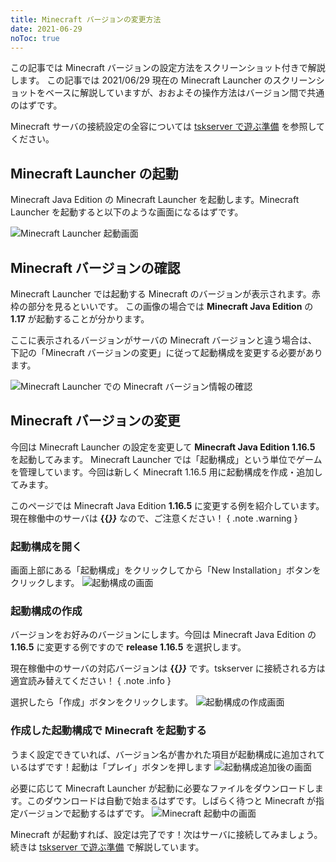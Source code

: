 ```yaml
---
title: Minecraft バージョンの変更方法
date: 2021-06-29
noToc: true
---
```


この記事では Minecraft バージョンの設定方法をスクリーンショット付きで解説します。
この記事では 2021/06/29 現在の Minecraft Launcher のスクリーンショットをベースに解説していますが、おおよその操作方法はバージョン間で共通のはずです。

Minecraft サーバの接続設定の全容については [tskserver で遊ぶ準備](/introduction/prepare) を参照してください。

## Minecraft Launcher の起動
Minecraft Java Edition の Minecraft Launcher を起動します。Minecraft Launcher を起動すると以下のような画面になるはずです。

![Minecraft Launcher 起動画面](/introduction/img/launcher0.png)

## Minecraft バージョンの確認
Minecraft Launcher では起動する Minecraft のバージョンが表示されます。赤枠の部分を見るといいです。
この画像の場合では **Minecraft Java Edition** の **1.17** が起動することが分かります。

ここに表示されるバージョンがサーバの Minecraft バージョンと違う場合は、下記の「Minecraft バージョンの変更」に従って起動構成を変更する必要があります。

![Minecraft Launcher での Minecraft バージョン情報の確認](/introduction/img/launcher1.png)

## Minecraft バージョンの変更
今回は Minecraft Launcher の設定を変更して **Minecraft Java Edition 1.16.5** を起動してみます。
Minecraft Launcher では「起動構成」という単位でゲームを管理しています。今回は新しく Minecraft 1.16.5 用に起動構成を作成・追加してみます。

このページでは Minecraft Java Edition **1.16.5** に変更する例を紹介しています。現在稼働中のサーバは **{{<var servers.tskserver.version >}}** なので、ご注意ください！
{ .note .warning }

### 起動構成を開く
画面上部にある「起動構成」をクリックしてから「New Installation」ボタンをクリックします。
![起動構成の画面](/introduction/img/launcher2.png)

### 起動構成の作成
バージョンをお好みのバージョンにします。今回は Minecraft Java Edition の **1.16.5** に変更する例ですので **release 1.16.5** を選択します。

現在稼働中のサーバの対応バージョンは **{{<var servers.tskserver.version >}}** です。tskserver に接続される方は適宜読み替えてください！
{ .note .info }

選択したら「作成」ボタンをクリックします。
![起動構成の作成画面](/introduction/img/launcher3.png)

### 作成した起動構成で Minecraft を起動する
うまく設定できていれば、バージョン名が書かれた項目が起動構成に追加されているはずです！起動は「プレイ」ボタンを押します
![起動構成追加後の画面](/introduction/img/launcher4.png)

必要に応じて Minecraft Launcher が起動に必要なファイルをダウンロードします。このダウンロードは自動で始まるはずです。しばらく待つと Minecraft が指定バージョンで起動するはずです。
![Minecraft 起動中の画面](/introduction/img/launcher5.png)

Minecraft が起動すれば、設定は完了です！次はサーバに接続してみましょう。続きは [tskserver で遊ぶ準備](/introduction/prepare) で解説しています。
